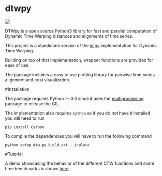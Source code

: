 # dtwpy

![](https://i.imgur.com/0l65hCP.png)

DTWpy is a open source Python3 library for fast and parallel computation of Dynamic Time Warping distances and alignments of time series.

This project is a standalone version of the [mlpy](https://github.com/lukauskas/mlpy/tree/master/mlpy/dtw) implementation for Dynamic Time Warping.

Building on top of that implementation, wrapper functions are provided for ease of use.

The package includes a easy to use plotting library for pairwise time series alignment and cost visualization.

#Installation

The package requires Python >=3.3 since it uses the [multiprocessing](https://docs.python.org/3.5/library/multiprocessing.html) package to release the GIL.

The implementation also requires `Cython` so if you do not have it installed you will need to run

```
pip install Cython
```

To compile the dependencies you will have to run the following command

```
python setup_dtw.py build_ext --inplace
```

#Tutorial

A demo showcasing the behavior of the different DTW functions and some time benchmarks is shown [here](http://nbviewer.jupyter.org/github/JJGO/dtw/blob/master/dtw_demo.ipynb)
